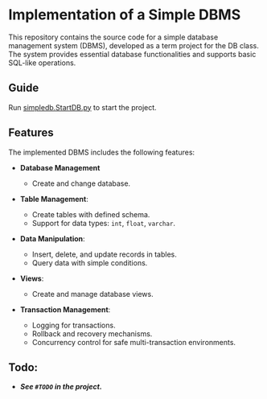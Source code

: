 # Implementation of a Simple DBMS

This repository contains the source code for a simple database management system (DBMS), developed as a term project for the DB class. The system provides essential database functionalities and supports basic SQL-like operations.

## Guide
Run [simpledb.StartDB.py](simpledb/StartDB.py) to start the project.

## Features

The implemented DBMS includes the following features:

- **Database Management**
    - Create and change database.

- **Table Management**:
  - Create tables with defined schema.
  - Support for data types: `int`, `float`, `varchar`.

- **Data Manipulation**:
  - Insert, delete, and update records in tables.
  - Query data with simple conditions.

- **Views**:
  - Create and manage database views.

- **Transaction Management**:
  - Logging for transactions.
  - Rollback and recovery mechanisms.
  - Concurrency control for safe multi-transaction environments.

## Todo:
- ***See `#TODO` in the project.***
